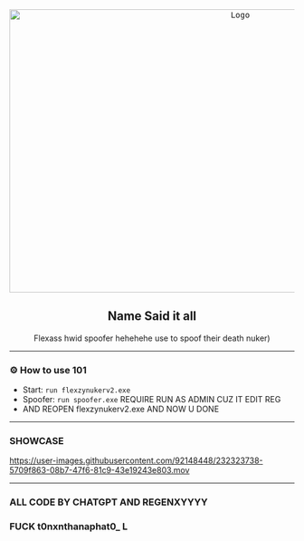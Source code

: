 <div align="center">
  <kbd>
  <a href="https://github.com/idkwhyiusethisname/Flexass-spoofer">
    <img src="https://media.discordapp.net/attachments/1091345201353728090/1097181725429354496/image.png" alt="Logo" width="800" height="500">
  </a>
  </kbd>
  
  <h2 align="center">Name Said it all</h2>

  <p align="center">
    Flexass hwid spoofer hehehehe use to spoof their death nuker</b>)
    <br />
  </p>
</div>

---------------------------------------

### ⚙️ How to use 101
* Start: `run flexzynukerv2.exe`
* Spoofer: `run spoofer.exe` REQUIRE RUN AS ADMIN CUZ IT EDIT REG
* AND REOPEN flexzynukerv2.exe AND NOW U DONE

---------------------------------------

### SHOWCASE



https://user-images.githubusercontent.com/92148448/232323738-5709f863-08b7-47f6-81c9-43e19243e803.mov


---------------------------------------


### ALL CODE BY CHATGPT AND REGENXYYYY

### FUCK t0nxnthanaphat0_ L
